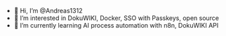 - 👋 Hi, I’m @Andreas1312
- 👀 I’m interested in DokuWIKI, Docker, SSO with Passkeys, open source 
- 🌱 I’m currently learning AI process automation with n8n, DokuWIKI API

<!---
Andreas1312/Andreas1312 is a ✨ special ✨ repository because its `README.md` (this file) appears on your GitHub profile.
You can click the Preview link to take a look at your changes.
--->
